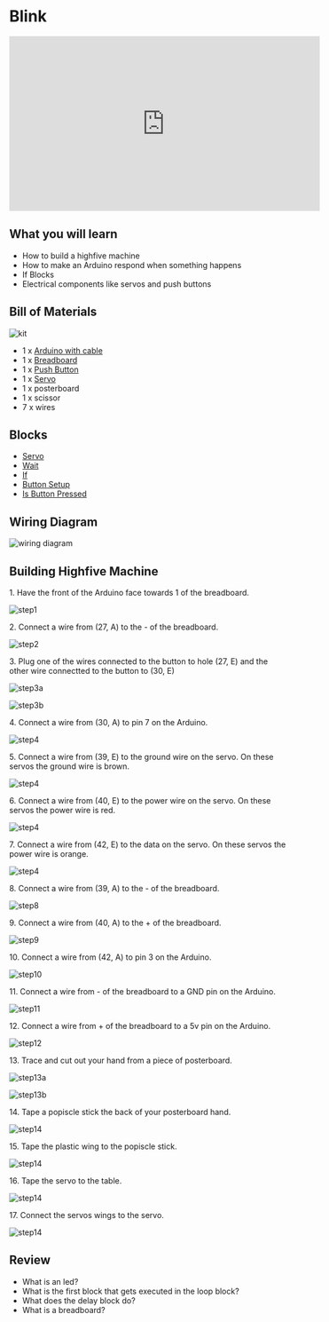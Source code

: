 # Blink

<iframe width="560" height="315" src="https://www.youtube.com/embed/v6Y9LhLaNoI" title="YouTube video player" frameborder="0" allow="accelerometer; autoplay; clipboard-write; encrypted-media; gyroscope; picture-in-picture" allowfullscreen></iframe>

## What you will learn

- How to build a highfive machine
- How to make an Arduino respond when something happens
- If Blocks
- Electrical components like servos and push buttons

## Bill of Materials

![kit](../assets/highfive/kit.jpeg)

- 1 x [Arduino with cable](/lessons/what-is-an-arduino/)
- 1 x [Breadboard](/addons/#breadboard)
- 1 x [Push Button](/addons/#push-buttons)
- 1 x [Servo](/addons/#servos)
- 1 x posterboard
- 1 x scissor
- 7 x wires

## Blocks

- [Servo](/blocks#servo)
- [Wait](/blocks#wait)
- [If](/blocks#if)
- [Button Setup](/blocks#button-setup)
- [Is Button Pressed](/blocks#is-button-pressed)

## Wiring Diagram

![wiring diagram](../assets/highfive/wiring-diagram.png)


## Building Highfive Machine

1\. Have the front of the Arduino face towards 1 of the breadboard.

![step1](../assets/blink/wiring-first-led/step1.png)

2\. Connect a wire from (27, A) to the - of the breadboard.

![step2](../assets/highfive/step2.jpeg)

3\. Plug one of the wires connected to the button to hole (27, E) and the other wire connectted to the button to (30, E)

![step3a](../assets/highfive/step3a.jpeg)

![step3b](../assets/highfive/step3b.jpeg)

4\. Connect a wire from (30, A) to pin 7 on the Arduino.

![step4](../assets/highfive/step4.jpeg)

5\. Connect a wire from (39, E) to the ground wire on the servo.  On these servos the ground wire is brown.

![step4](../assets/highfive/step5.jpeg)


6\. Connect a wire from (40, E) to the power wire on the servo.  On these servos the power wire is red.

![step4](../assets/highfive/step6.jpeg)

7\. Connect a wire from (42, E) to the data on the servo.  On these servos the power wire is orange.

![step4](../assets/highfive/step7.jpeg)

8\. Connect a wire from (39, A) to the - of the breadboard.

![step8](../assets/highfive/step8.jpeg)

9\. Connect a wire from (40, A) to the + of the breadboard.

![step9](../assets/highfive/step9.jpeg)

10\. Connect a wire from (42, A) to pin 3 on the Arduino.

![step10](../assets/highfive/step10.jpeg)

11\. Connect a wire from - of the breadboard to a GND pin on the Arduino.

![step11](../assets/highfive/step11.jpeg)

12\. Connect a wire from + of the breadboard to a 5v pin on the Arduino.

![step12](../assets/highfive/step12.jpeg)

13\. Trace and cut out your hand from a piece of posterboard.

![step13a](../assets/highfive/step13a.jpg)

![step13b](../assets/highfive/step13b.jpg)

14\. Tape a popiscle stick the back of your posterboard hand.

![step14](../assets/highfive/step14.jpeg)

15\. Tape the plastic wing to the popiscle stick.

![step14](../assets/highfive/step15.jpeg)

16\. Tape the servo to the table.

![step14](../assets/highfive/step16.jpeg)

17\. Connect the servos wings to the servo.

![step14](../assets/highfive/step17.png)


## Review

- What is an led?
- What is the first block that gets executed in the loop block?
- What does the delay block do?
- What is a breadboard?
